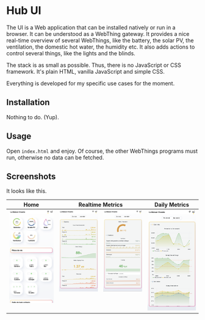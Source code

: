 # Hub UI

The UI is a Web application that can be installed natively or run in a
browser. It can be understood as a WebThing gateway. It provides a
nice real-time overview of several WebThings, like the battery, the
solar PV, the ventilation, the domestic hot water, the humidity
etc. It also adds actions to control several things, like the lights
and the blinds.

The stack is as small as possible. Thus, there is no JavaScript or CSS
framework. It's plain HTML, vanilla JavaScript and simple CSS.

Everything is developed for my specific use cases for the moment.

## Installation

Nothing to do. (Yup).

## Usage

Open `index.html` and enjoy. Of course, the other WebThings programs
must run, otherwise no data can be fetched.

## Screenshots

It looks like this.

<table>
  <thead>
   <tr>
    <th>Home</th>
    <th colspan="2">Realtime Metrics</th>
    <th>Daily Metrics</th>
   </tr>
  </thead>
  <tbody>
   <tr valign="top">
    <td><img src="./doc/home.png" alt="UI: Home" /></td>
    <td><img src="./doc/metrics_realtime_part1.png" alt="UI: Real time metrics (1/2)" /></td>
    <td><img src="./doc/metrics_realtime_part2.png" alt="UI: Real time metrics (2/2)" /></td>
    <td><img src="./doc/metrics_daily.png" alt="UI: Daily metrics" /></td>
   </tr>
  </tbody>
</table>
